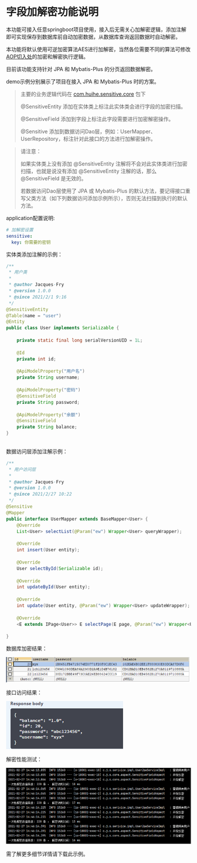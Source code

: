 # 字段加解密功能说明

本功能可接入任意springboot项目使用，接入后无需关心加解密逻辑，添加注解即可实现保存到数据库前自动加密数据，从数据库查询返回数据时自动解密。

本功能将默认使用可逆加密算法AES进行加解密，当然各位需要不同的算法可修改[AOP切入处](/sensitive-field-encrypt-core/src/main/java/com/huihe/sensitive/core/aspect/SensitiveFieldAspect.java)的加密和解密执行逻辑。

目前该功能支持针对 JPA 和 Mybatis-Plus 的分页返回数据解密。

demo示例分别展示了项目在接入 JPA 和  Mybatis-Plus 时的方案。

> 主要的业务逻辑代码在 [com.huihe.sensitive.core](/sensitive-field-encrypt-core/src/main/java/com/huihe/sensitive/core) 包下
>
> @SensitiveEntity 添加在实体类上标注此实体类会进行字段的加密扫描。
>
> @SensitiveField 添加到字段上标注此字段需要进行加密解密操作。
>
> @Sensitive 添加到数据访问Dao层，例如：UserMapper、UserRepository，标注针对此接口的方法进行加解密操作。
>

> 请注意：
>
> 如果实体类上没有添加 @SensitiveEntity 注解将不会对此实体类进行加密扫描，也就是说没有添加 @SensitiveEntity 注解的话，那么 @SensitiveField 是无效的。
>
> 若数据访问Dao层使用了 JPA 或  Mybatis-Plus 的默认方法，要记得接口重写父类方法（如下列数据访问添加示例所示），否则无法扫描到执行的默认方法。



application配置说明:

```yaml
# 加解密设置
sensitive:
  key: 你需要的密钥
```

实体类添加注解的示例：

```java
/**
 * 用户类
 *
 * @author Jacques·Fry
 * @version 1.0.0
 * @since 2021/2/1 9:16
 */
@SensitiveEntity
@Table(name = "user")
@Entity
public class User implements Serializable {

    private static final long serialVersionUID = 1L;
    
    @Id
    private int id;

    @ApiModelProperty("用户名")
    private String username;

    @ApiModelProperty("密码")
    @SensitiveField
    private String password;

    @ApiModelProperty("余额")
    @SensitiveField
    private String balance;
}
   
```

数据访问层添加注解示例：

```java
/**
 * 用户访问层
 *
 * @author Jacques·Fry
 * @version 1.0.0
 * @since 2021/2/27 10:22
 */
@Sensitive
@Mapper
public interface UserMapper extends BaseMapper<User> {
    @Override
    List<User> selectList(@Param("ew") Wrapper<User> queryWrapper);

    @Override
    int insert(User entity);

    @Override
    User selectById(Serializable id);

    @Override
    int updateById(User entity);

    @Override
    int update(User entity, @Param("ew") Wrapper<User> updateWrapper);

    @Override
    <E extends IPage<User>> E selectPage(E page, @Param("ew") Wrapper<User> queryWrapper);

}
```



数据库加密结果：

![image1](img/img1.png)

接口访问结果：

![image2](img/img2.png)

解密性能测试：

![image3](img/img3.png)

需了解更多细节详情请下载此示例。